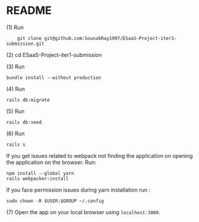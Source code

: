 # README

(1) Run
```
    git clone git@github.com:SounakRay1997/ESaaS-Project-iter1-submission.git
```
(2) cd ESaaS-Project-iter1-submission

(3) Run
```
bundle install --without production
```
(4) Run
```
rails db:migrate
```
(5) Run 
```
rails db:seed
```
(6) Run
```
rails s
```
If you get issues related to webpack not finding the application on opening the application on the browser. Run:
```
npm install --global yarn
rails webpacker:install
```

If you face permission issues during yarn installation run : 
```
sudo chown -R $USER:$GROUP ~/.config
```
   
(7) Open the app on your local browser using ```localhost:3000```.
